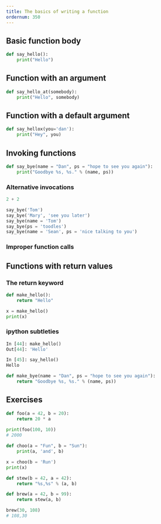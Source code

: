 ```yaml
---
title: The basics of writing a function
ordernum: 350
---
```




## Basic function body

~~~py
def say_hello():
    print("Hello")
~~~

## Function with an argument

~~~py
def say_hello_at(somebody):
    print("Hello", somebody)
~~~

## Function with a default argument

~~~py
def say_hellox(you='dan'):
    print("Hey", you)
~~~


## Invoking functions

~~~py
def say_bye(name = "Dan", ps = "hope to see you again"):
    print("Goodbye %s, %s." % (name, ps))

~~~


### Alternative invocations


~~~py
2 + 2

say_bye('Tom')
say_bye('Mary', 'see you later')
say_bye(name = 'Tom')
say_bye(ps = 'toodles')
say_bye(name = 'Sean', ps = 'nice talking to you')
~~~


### Improper function calls



## Functions with return values


### The return keyword

~~~py
def make_hello():
    return "Hello"

x = make_hello()
print(x)
~~~


### ipython subtleties

~~~py
In [44]: make_hello()
Out[44]: 'Hello'

In [45]: say_hello()
Hello
~~~




~~~py
def make_bye(name = "Dan", ps = "hope to see you again"):
    return "Goodbye %s, %s." % (name, ps))
~~~



## Exercises

~~~py
def foo(a = 42, b = 20):
    return 20 * a
    
print(foo(100, 10))
# 2000
~~~

~~~py
def choo(a = "Fun", b = "Sun"):
    print(a, 'and', b)

x = choo(b = 'Run')
print(x)
~~~


~~~py
def stew(b = 42, a = 42):
    return "%s,%s" % (a, b)

def brew(a = 42, b = 99):
    return stew(a, b)

brew(30, 108)
# 108,30
~~~
